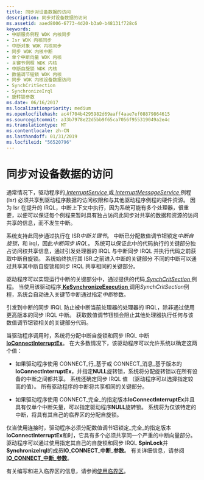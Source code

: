 ```yaml
---
title: 同步对设备数据的访问
description: 同步对设备数据的访问
ms.assetid: aaed8006-6773-4d20-b3a0-b48131f728c6
keywords:
- 中断服务例程 WDK 内核同步
- Isr WDK 内核同步
- 中断对象 WDK 内核同步
- 同步 WDK 内核中断
- 单个中断向量 WDK 内核
- 关键节例程 WDK 内核
- 中断自旋锁 WDK 内核
- 数值调节钮锁 WDK 内核
- 同步 WDK 内核设备数据访问
- SynchCritSection
- SynchronizeIrql
- 旋转锁参数
ms.date: 06/16/2017
ms.localizationpriority: medium
ms.openlocfilehash: ac4f704b4295982d69aaff4aae7ef08879864615
ms.sourcegitcommit: a33b7978e22d5bb9f65ca7056f955319049a2e4c
ms.translationtype: MT
ms.contentlocale: zh-CN
ms.lasthandoff: 01/31/2019
ms.locfileid: "56520796"
---
```

# <a name="synchronizing-access-to-device-data"></a>同步对设备数据的访问





通常情况下，驱动程序的[ *InterruptService* ](https://msdn.microsoft.com/library/windows/hardware/ff547958)或[ *InterruptMessageService* ](https://msdn.microsoft.com/library/windows/hardware/ff547940)例程 (Isr) 必须共享到驱动程序数据的访问权限和与其他驱动程序例程的硬件资源。 因为 Isr 在提升的 IRQL，中断上下文中执行，因为系统可能有多个处理器，很重要，以便可以保证每个例程来暂时具有独占访问此同步对共享的数据和资源的访问共享的信息，而不发生中断。

系统支持此同步通过执行在 ISR*中断关键节*。 中断已分配数值调节钮锁定*中断自旋锁*，和 irql，因此*中断同步 IRQL*。 系统可以保证此中的代码执行的关键部分独占访问权共享信息，通过引发处理器的 IRQL 与中断同步 IRQL 并执行代码之前获取中断自旋锁。 系统始终执行其 ISR.之前进入中断的关键部分 不同的中断可以通过共享其中断自旋锁和同步 IRQL 共享相同的关键部分。

驱动程序可以实现运行中断的关键部分中，通过提供的代码[ *SynchCritSection* ](https://msdn.microsoft.com/library/windows/hardware/ff563928)例程。 当使用该驱动程序[ **KeSynchronizeExecution** ](https://msdn.microsoft.com/library/windows/hardware/ff553302)调用*SynchCritSection*例程，系统会自动进入关键节中断通过指定*中断*参数。

引发到中断的同步 IRQL 防止被中断当前处理器的处理器的 IRQL，除非通过使用更高版本的同步 IRQL 中断。 获取数值调节钮锁会阻止其他处理器执行任何与该数值调节钮锁相关的关键部分代码。

当驱动程序调用时，系统将分配中断自旋锁和同步 IRQL 中断[ **IoConnectInterruptEx**](https://msdn.microsoft.com/library/windows/hardware/ff548378)。 在大多数情况下，该驱动程序可以允许系统以确定这两个值：

-   如果驱动程序使用 CONNECT\_行\_基于或 CONNECT\_消息\_基于版本的**IoConnectInterruptEx**，并指定**NULL**旋转锁，系统将分配旋转锁以在所有设备的中断之间都共享。 系统还确定同步 IRQL 值 （驱动程序可以选择指定较高的值）。 所有驱动程序的中断将共享相同的关键部分。

-   如果驱动程序使用 CONNECT\_完全\_的指定版本**IoConnectInterruptEx**并且具有仅单个中断矢量，可以指定驱动程序**NULL**旋转锁。 系统将为仅该特定的中断，将具有其自己的临界区的分配自旋锁。

仅当使用连接时，驱动程序必须分配数值调节钮锁定\_完全\_的指定版本**IoConnectInterruptEx**和时，它具有多个必须共享同一个严重的中断向量部分。 驱动程序可以通过使用指定其自己的自旋锁和同步 IRQL **SpinLock**并**SynchronizeIrql**的成员**IO\_CONNECT\_中断\_参数**。 有关详细信息，请参阅[ **IO\_CONNECT\_中断\_参数**](https://msdn.microsoft.com/library/windows/hardware/ff550541)。

有关编写和进入临界区的信息，请参阅[使用临界区](using-critical-sections.md)。

 

 




